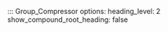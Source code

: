 ::: Group_Compressor
    options:
        heading_level: 2
        show_compound_root_heading: false
